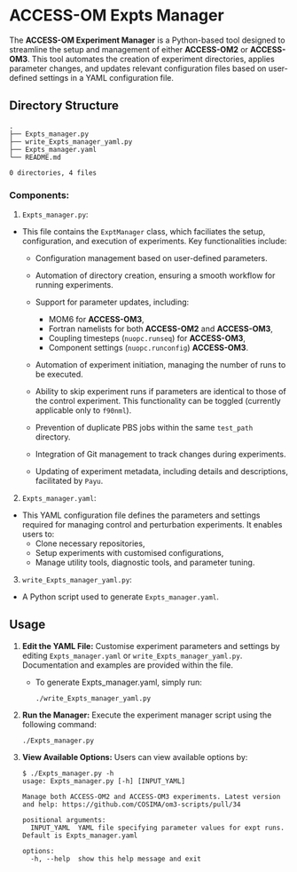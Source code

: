 # ACCESS-OM Expts Manager
The **ACCESS-OM Experiment Manager** is a Python-based tool designed to streamline the setup and management of either **ACCESS-OM2** or **ACCESS-OM3**. This tool automates the creation of experiment directories, applies parameter changes, and updates relevant configuration files based on user-defined settings in a YAML configuration file.

## Directory Structure
```
.
├── Expts_manager.py
├── write_Expts_manager_yaml.py
├── Expts_manager.yaml
└── README.md

0 directories, 4 files
```

### Components:
1. `Expts_manager.py`:
 - This file contains the `ExptManager` class, which faciliates the setup, configuration, and execution of experiments. Key functionalities include:
    - Configuration management based on user-defined parameters.
    - Automation of directory creation, ensuring a smooth workflow for running experiments.
    - Support for parameter updates, including:
        - MOM6 for **ACCESS-OM3**,
        - Fortran namelists for both **ACCESS-OM2** and **ACCESS-OM3**,
        - Coupling timesteps (`nuopc.runseq`) for **ACCESS-OM3**,
        - Component settings (`nuopc.runconfig`) **ACCESS-OM3**.

    - Automation of experiment initiation, managing the number of runs to be executed.
    - Ability to skip experiment runs if parameters are identical to those of the control experiment. This functionality can be toggled (currently applicable only to `f90nml`).
    - Prevention of duplicate PBS jobs within the same `test_path` directory.
    - Integration of Git management to track changes during experiments.
    - Updating of experiment metadata, including details and descriptions, facilitated by `Payu`.

2. `Expts_manager.yaml`:
 - This YAML configuration file defines the parameters and settings required for managing control and perturbation experiments. It enables users to:
    - Clone necessary repositories,
    - Setup experiments with customised configurations,
    - Manage utility tools, diagnostic tools, and parameter tuning.

3. `write_Expts_manager_yaml.py`:
 - A Python script used to generate `Expts_manager.yaml`.

## Usage
1. **Edit the YAML File:** Customise experiment parameters and settings by editing `Expts_manager.yaml` or `write_Expts_manager_yaml.py`. Documentation and examples are provided within the file.
   - To generate Expts_manager.yaml, simply run:
     ```
     ./write_Expts_manager_yaml.py
     ```

2. **Run the Manager:** Execute the experiment manager script using the following command:
   ```
   ./Expts_manager.py
   ```

4. **View Available Options:** Users can view available options by:
    ```
    $ ./Expts_manager.py -h
    usage: Expts_manager.py [-h] [INPUT_YAML]
    
    Manage both ACCESS-OM2 and ACCESS-OM3 experiments. Latest version and help: https://github.com/COSIMA/om3-scripts/pull/34
    
    positional arguments:
      INPUT_YAML  YAML file specifying parameter values for expt runs. Default is Expts_manager.yaml
    
    options:
      -h, --help  show this help message and exit
    ```
